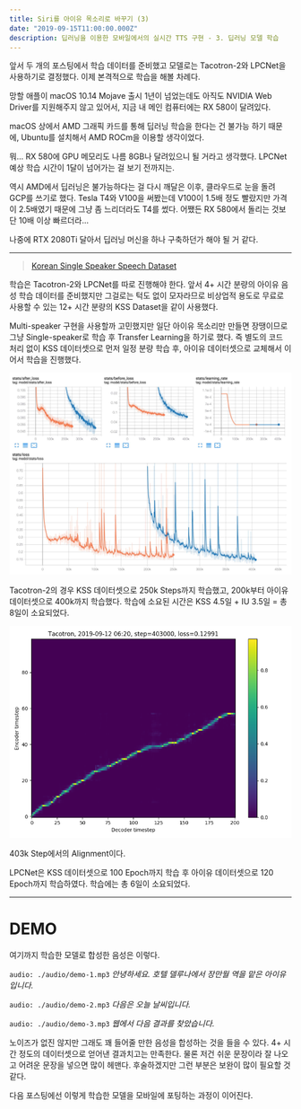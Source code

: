 ```yaml
---
title: Siri를 아이유 목소리로 바꾸기 (3)
date: "2019-09-15T11:00:00.000Z"
description: 딥러닝을 이용한 모바일에서의 실시간 TTS 구현 - 3. 딥러닝 모델 학습
---
```


앞서 두 개의 포스팅에서 학습 데이터를 준비했고 모델로는 Tacotron-2와 LPCNet을 사용하기로 결정했다. 이제 본격적으로 학습을 해볼 차례다.

망할 애플이 macOS 10.14 Mojave 출시 1년이 넘었는데도 아직도 NVIDIA Web Driver를 지원해주지 않고 있어서, 지금 내 메인 컴퓨터에는 RX 580이 달려있다.

macOS 상에서 AMD 그래픽 카드를 통해 딥러닝 학습을 한다는 건 불가능 하기 때문에, Ubuntu를 설치해서 AMD ROCm을 이용할 생각이었다.

뭐... RX 580에 GPU 메모리도 나름 8GB나 달려있으니 될 거라고 생각했다. LPCNet 예상 학습 시간이 1달이 넘어가는 걸 보기 전까지는.

역시 AMD에서 딥러닝은 불가능하다는 걸 다시 깨달은 이후, 클라우드로 눈을 돌려 GCP를 쓰기로 했다. Tesla T4와 V100을 써봤는데 V100이 1.5배 정도 빨랐지만 가격이 2.5배였기 때문에 그냥 좀 느리더라도 T4를 썼다. 어쨌든 RX 580에서 돌리는 것보단 10배 이상 빠르더라...

나중에 RTX 2080Ti 달아서 딥러닝 머신을 하나 구축하던가 해야 될 거 같다.

---

> [Korean Single Speaker Speech Dataset](https://www.kaggle.com/bryanpark/korean-single-speaker-speech-dataset)

학습은 Tacotron-2와 LPCNet를 따로 진행해야 한다. 앞서 4+ 시간 분량의 아이유 음성 학습 데이터를 준비했지만 그걸로는 턱도 없이 모자라므로 비상업적 용도로 무료로 사용할 수 있는 12+ 시간 분량의 KSS Dataset을 같이 사용했다.

Multi-speaker 구현을 사용할까 고민했지만 일단 아이유 목소리만 만들면 장땡이므로 그냥 Single-speaker로 학습 후 Transfer Learning을 하기로 했다. 즉 별도의 코드 처리 없이 KSS 데이터셋으로 먼저 일정 분량 학습 후, 아이유 데이터셋으로 교체해서 이어서 학습을 진행했다.

![Tacotron-2 TensorBoard](./images/tacotron-tensorboard.jpg)

Tacotron-2의 경우 KSS 데이터셋으로 250k Steps까지 학습했고, 200k부터 아이유 데이터셋으로 400k까지 학습했다. 학습에 소요된 시간은 KSS 4.5일 + IU 3.5일 = 총 8일이 소요되었다.

![Tacotron-2 Alignment](./images/tacotron-alignment.png)

403k Step에서의 Alignment이다.

LPCNet은 KSS 데이터셋으로 100 Epoch까지 학습 후 아이유 데이터셋으로 120 Epoch까지 학습하였다. 학습에는 총 6일이 소요되었다.

---

DEMO
=====

여기까지 학습한 모델로 합성한 음성은 이렇다.

`audio: ./audio/demo-1.mp3`
_안녕하세요. 호텔 델루나에서 장만월 역을 맡은 아이유 입니다._

`audio: ./audio/demo-2.mp3`
_다음은 오늘 날씨입니다._

`audio: ./audio/demo-3.mp3`
_웹에서 다음 결과를 찾았습니다._


노이즈가 없진 않지만 그래도 꽤 들어줄 만한 음성을 합성하는 것을 들을 수 있다. 4+ 시간 정도의 데이터셋으로 얻어낸 결과치고는 만족한다. 물론 저건 쉬운 문장이라 잘 나오고 어려운 문장을 넣으면 많이 헤맨다. 후술하겠지만 그런 부분은 보완이 많이 필요할 것 같다.

다음 포스팅에선 이렇게 학습한 모델을 모바일에 포팅하는 과정이 이어진다.
